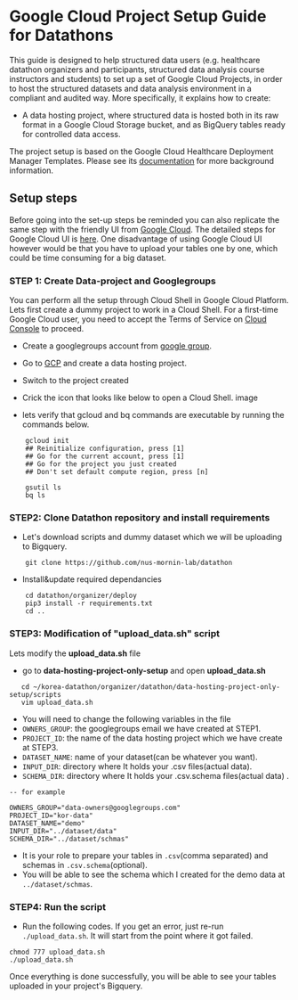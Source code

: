 # Google Cloud Project Setup Guide for Datathons

This guide is designed to help structured data users (e.g. healthcare datathon
organizers and participants, structured data analysis course instructors and
students) to set up a set of Google Cloud Projects, in order to host the
structured datasets and data analysis environment in a compliant and audited
way. More specifically, it explains how to create:

*  A data hosting project, where structured data is hosted both in its raw
    format in a Google Cloud Storage bucket, and as BigQuery tables ready for
    controlled data access.

The project setup is based on the Google Cloud Healthcare Deployment Manager
Templates. Please see its [documentation](../deploy/README.md) for more background information.


## Setup steps 

Before going into the set-up steps be reminded you can also replicate the same step with the friendly UI from [Google Cloud](https://cloud.google.com/gcp). The detailed steps for Google Cloud UI is [here](https://hevodata.com/blog/postgresql-to-bigquery-data-migration/). One disadvantage of using Google Cloud UI however would be that you have to upload your tables one by one, which could be time consuming for a big dataset.

### STEP 1:  Create Data-project and Googlegroups 
You can perform all the setup through Cloud Shell in Google Cloud Platform.  Lets first create a dummy project  to work in a Cloud Shell. For a first-time Google Cloud user, you need to accept the Terms of Service on
[Cloud Console](https://console.cloud.google.com) to proceed.

* Create a googlegroups account from [google group](https://groups.google.com/forum/#!overview).

* Go to [GCP](console.cloud.google.com/) and create a data hosting project.
* Switch to the project created
* Crick the  icon that looks like below to open  a Cloud Shell.
image
*  lets verify that gcloud and bq commands are executable by running the commands  below. 
```shell
	gcloud init
	## Reinitialize configuration, press [1]
	## Go for the current account, press [1]
	## Go for the project you just created 
	## Don't set default compute region, press [n]
```
		gsutil ls
		bq ls

###  STEP2: Clone Datathon repository and install requirements
* Let's download scripts and dummy dataset which we will be uploading to Bigquery.
```shell
	git clone https://github.com/nus-mornin-lab/datathon
```
* Install&update required dependancies
```shell
	cd datathon/organizer/deploy
	pip3 install -r requirements.txt
	cd ..
```

###  STEP3: Modification of "upload_data.sh" script
 Lets modify the **upload_data.sh** file

* go to  **data-hosting-project-only-setup** and open **upload_data.sh**
 ```shell
	cd ~/korea-datathon/organizer/datathon/data-hosting-project-only-setup/scripts
	vim upload_data.sh 
```

* You will need to change the following variables in the file
* `OWNERS_GROUP`: the googlegroups email we have created at STEP1.
* `PROJECT_ID`: the name of the data hosting project which we have create at STEP3.
* `DATASET_NAME`: name of your dataset(can be whatever you want).   
* `INPUT_DIR`: directory where It holds your .csv files(actual data). 
* `SCHEMA_DIR`:  directory where It holds your .csv.schema files(actual data) .

```
-- for example
 
OWNERS_GROUP="data-owners@googlegroups.com"
PROJECT_ID="kor-data"
DATASET_NAME="demo"
INPUT_DIR="../dataset/data"
SCHEMA_DIR="../dataset/schmas"
```
* It is your role to prepare your tables in `.csv`(comma separated)  and schemas in `.csv.schema`(optional).
* You will be able to see the schema which I created for the demo data at `../dataset/schmas`.

###  STEP4:  Run the script
* Run the following codes. If you get an error,  just re-run `./upload_data.sh`. It will start from the point where it got failed.
```shell
chmod 777 upload_data.sh
./upload_data.sh
```

Once everything is done successfully, you will be able to see your tables uploaded in your project's Bigquery. 


